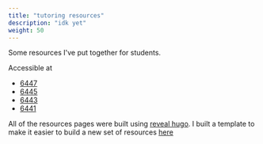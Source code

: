 ```yaml
---
title: "tutoring resources"
description: "idk yet"
weight: 50
---
```


Some resources I've put together for students.

Accessible at
* [6447](/6447)
* [6445](/6445)
* [6443](/6443)
* [6441](/6441)

All of the resources pages were built using [reveal hugo](https://github.com/dzello/reveal-hugo).
I built a template to make it easier to build a new set of resources [here](https://github.com/lachlan-waugh/tut-template)